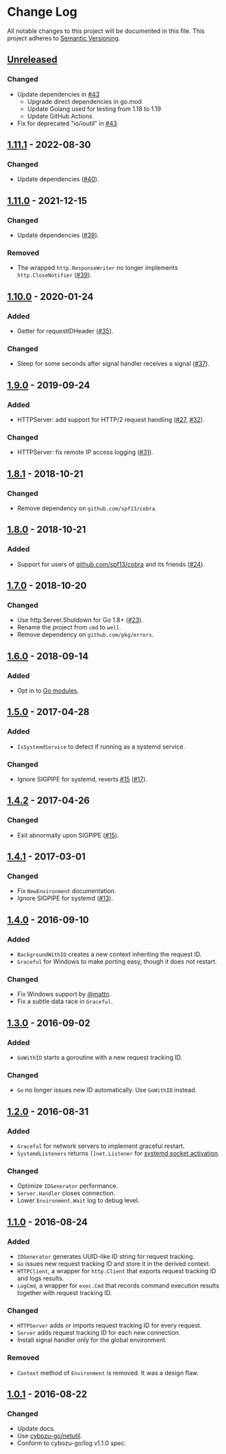 # Change Log

All notable changes to this project will be documented in this file.
This project adheres to [Semantic Versioning](http://semver.org/).

## [Unreleased]

### Changed
- Update dependencies in [#43](https://github.com/cybozu-go/well/pull/43)
    - Upgrade direct dependencies in go.mod
    - Update Golang used for testing from 1.18 to 1.19
    - Update GitHub Actions
- Fix for deprecated "io/ioutil" in [#43](https://github.com/cybozu-go/well/pull/43)

## [1.11.1] - 2022-08-30

### Changed
- Update dependencies ([#40](https://github.com/cybozu-go/well/pull/40)).

## [1.11.0] - 2021-12-15

### Changed
- Update dependencies ([#39](https://github.com/cybozu-go/well/pull/39)).

### Removed
- The wrapped `http.ResponseWriter` no longer implements `http.CloseNotifier` ([#39](https://github.com/cybozu-go/well/pull/39)).

## [1.10.0] - 2020-01-24
### Added
- Getter for requestIDHeader ([#35](https://github.com/cybozu-go/well/pull/35)).

### Changed
- Sleep for some seconds after signal handler receives a signal ([#37](https://github.com/cybozu-go/well/pull/37)).

## [1.9.0] - 2019-09-24
### Added
- HTTPServer: add support for HTTP/2 request handling ([#27](https://github.com/cybozu-go/well/pull/27), [#32](https://github.com/cybozu-go/well/pull/32)).

### Changed
- HTTPServer: fix remote IP access logging ([#31](https://github.com/cybozu-go/well/pull/31)).

## [1.8.1] - 2018-10-21
### Changed
- Remove dependency on `github.com/spf13/cobra`.

## [1.8.0] - 2018-10-21
### Added
- Support for users of [github.com/spf13/cobra](https://github.com/spf13/cobra) and its friends ([#24](https://github.com/cybozu-go/well/pull/24)).

## [1.7.0] - 2018-10-20
### Changed
- Use http.Server.Shutdown for Go 1.8+ ([#23](https://github.com/cybozu-go/well/pull/23)).
- Rename the project from `cmd` to `well`.
- Remove dependency on `github.com/pkg/errors`.

## [1.6.0] - 2018-09-14
### Added
- Opt in to [Go modules](https://github.com/golang/go/wiki/Modules).

## [1.5.0] - 2017-04-28
### Added
- `IsSystemdService` to detect if running as a systemd service.

### Changed
- Ignore SIGPIPE for systemd, reverts [#15](https://github.com/cybozu-go/well/pull/15) ([#17](https://github.com/cybozu-go/well/pull/17)).

## [1.4.2] - 2017-04-26
### Changed
- Exit abnormally upon SIGPIPE ([#15](https://github.com/cybozu-go/well/pull/15)).

## [1.4.1] - 2017-03-01
### Changed
- Fix `NewEnvironment` documentation.
- Ignore SIGPIPE for systemd ([#13](https://github.com/cybozu-go/well/pull/13)).

## [1.4.0] - 2016-09-10
### Added
- `BackgroundWithID` creates a new context inheriting the request ID.
- `Graceful` for Windows to make porting easy, though it does not restart.

### Changed
- Fix Windows support by [@mattn](https://github.com/mattn).
- Fix a subtle data race in `Graceful`.

## [1.3.0] - 2016-09-02
### Added
- `GoWithID` starts a goroutine with a new request tracking ID.

### Changed
- `Go` no longer issues new ID automatically.  Use `GoWithID` instead.

## [1.2.0] - 2016-08-31
### Added
- `Graceful` for network servers to implement graceful restart.
- `SystemdListeners` returns `[]net.Listener` for [systemd socket activation][activation].

### Changed
- Optimize `IDGenerator` performance.
- `Server.Handler` closes connection.
- Lower `Environment.Wait` log to debug level.

## [1.1.0] - 2016-08-24
### Added
- `IDGenerator` generates UUID-like ID string for request tracking.
- `Go` issues new request tracking ID and store it in the derived context.
- `HTTPClient`, a wrapper for `http.Client` that exports request tracking ID and logs results.
- `LogCmd`, a wrapper for `exec.Cmd` that records command execution results together with request tracking ID.

### Changed
- `HTTPServer` adds or imports request tracking ID for every request.
- `Server` adds request tracking ID for each new connection.
- Install signal handler only for the global environment.

### Removed
- `Context` method of `Environment` is removed.  It was a design flaw.

## [1.0.1] - 2016-08-22
### Changed
- Update docs.
- Use [cybozu-go/netutil](https://github.com/cybozu-go/netutil).
- Conform to cybozu-go/log v1.1.0 spec.

[activation]: http://0pointer.de/blog/projects/socket-activation.html
[Unreleased]: https://github.com/cybozu-go/cmd/compare/v1.11.1...HEAD
[1.11.1]: https://github.com/cybozu-go/cmd/compare/v1.11.0...v1.11.1
[1.11.0]: https://github.com/cybozu-go/cmd/compare/v1.10.0...v1.11.0
[1.10.0]: https://github.com/cybozu-go/cmd/compare/v1.9.0...v1.10.0
[1.9.0]: https://github.com/cybozu-go/cmd/compare/v1.8.1...v1.9.0
[1.8.1]: https://github.com/cybozu-go/cmd/compare/v1.8.0...v1.8.1
[1.8.0]: https://github.com/cybozu-go/cmd/compare/v1.7.0...v1.8.0
[1.7.0]: https://github.com/cybozu-go/cmd/compare/v1.6.0...v1.7.0
[1.6.0]: https://github.com/cybozu-go/cmd/compare/v1.5.0...v1.6.0
[1.5.0]: https://github.com/cybozu-go/cmd/compare/v1.4.2...v1.5.0
[1.4.2]: https://github.com/cybozu-go/cmd/compare/v1.4.1...v1.4.2
[1.4.1]: https://github.com/cybozu-go/cmd/compare/v1.4.0...v1.4.1
[1.4.0]: https://github.com/cybozu-go/cmd/compare/v1.3.0...v1.4.0
[1.3.0]: https://github.com/cybozu-go/cmd/compare/v1.2.0...v1.3.0
[1.2.0]: https://github.com/cybozu-go/cmd/compare/v1.1.0...v1.2.0
[1.1.0]: https://github.com/cybozu-go/cmd/compare/v1.0.1...v1.1.0
[1.0.1]: https://github.com/cybozu-go/cmd/compare/v1.0.0...v1.0.1
